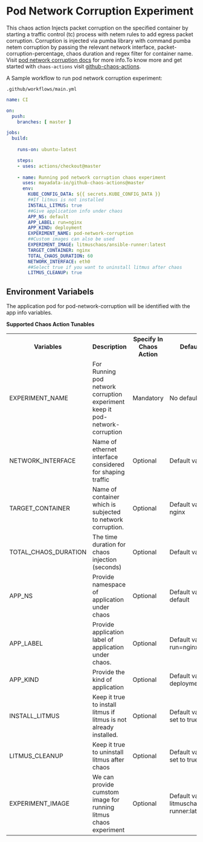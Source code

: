 # Pod Network Corruption Experiment

This chaos action Injects packet corruption on the specified container by starting a traffic control (tc) process with netem rules to add egress packet corruption. Corruption is injected via pumba library with command pumba netem corruption by passing the relevant network interface, packet-corruption-percentage, chaos duration and regex filter for container name. Visit <a href="https://docs.litmuschaos.io/docs/pod-network-corruption/">pod network corruption docs</a> for more info.To know more and get started with `chaos-actions` visit <a href="https://github.com/mayadata-io/github-chaos-actions/blob/master/README.md">github-chaos-actions</a>. 


A Sample workflow to run pod network corruption experiment:

`.github/workflows/main.yml`

```yaml
name: CI

on:
  push:
    branches: [ master ]

jobs:
  build:
    
    runs-on: ubuntu-latest

    steps:
    - uses: actions/checkout@master
      
    - name: Running pod network corruption chaos experiment
      uses: mayadata-io/github-chaos-actions@master
      env:
        KUBE_CONFIG_DATA: ${{ secrets.KUBE_CONFIG_DATA }}
        ##If litmus is not installed
        INSTALL_LITMUS: true
        ##Give application info under chaos
        APP_NS: default
        APP_LABEL: run=nginx
        APP_KIND: deployment
        EXPERIMENT_NAME: pod-network-corruption
        ##Custom images can also be used
        EXPERIMENT_IMAGE: litmuschaos/ansible-runner:latest        
        TARGET_CONTAINER: nginx
        TOTAL_CHAOS_DURATION: 60
        NETWORK_INTERFACE: eth0
        ##Select true if you want to uninstall litmus after chaos
        LITMUS_CLEANUP: true        
```

## Environment Variabels

The application pod for pod-network-corruption will be identified with the app info variables.

**Supported Chaos Action Tunables**

<table>
  <tr>
    <th> Variables </th>
    <th> Description </th>
    <th> Specify In Chaos Action </th>
    <th> Default Value </th>
  </tr>
  <tr> 
    <td> EXPERIMENT_NAME </td>
    <td> For Running pod network corruption experiment keep it pod-network-corruption </td>
    <td> Mandatory </td>
    <td> No default value </td>
  </tr>
  <tr> 
    <td> NETWORK_INTERFACE </td>
    <td> Name of ethernet interface considered for shaping traffic </td>
    <td> Optional </td>
    <td> Default value is eth0 </td>
  </tr>
  <tr> 
    <td> TARGET_CONTAINER </td>
    <td> Name of container which is subjected to network corruption. </td>
    <td> Optional </td>
    <td> Default value is nginx </td>
  </tr>
  <tr> 
    <td> TOTAL_CHAOS_DURATION </td>
    <td> The time duration for chaos injection (seconds) </td>
    <td> Optional </td>
    <td> Default value is 120s </td>
  </tr>  
  <tr> 
    <td> APP_NS </td>
    <td> Provide namespace of application under chaos </td>
    <td> Optional </td>
    <td> Default value is default</td>
  </tr>
  <tr>
    <td> APP_LABEL  </td>
    <td> Provide application label of application under chaos. </td>
    <td> Optional </td>
    <td> Default value is run=nginx </td>
  </tr>
  <tr>
    <td> APP_KIND </td>
    <td> Provide the kind of application   </td>
    <td> Optional  </td>
    <td> Default value is deployment </td>
  </tr>
  <tr>
    <td> INSTALL_LITMUS </td>
    <td> Keep it true to install litmus if litmus is not already installed.</td>
    <td> Optional </td>
    <td> Default value is not set to true </td>
  </tr>
  <tr>
    <td> LITMUS_CLEANUP </td>
    <td> Keep it true to uninstall litmus after chaos </td>
    <td> Optional </td>
    <td> Default value is not set to true </td>
  </tr>
  <tr>
    <td> EXPERIMENT_IMAGE </td>
    <td> We can provide cumstom image for running litmus chaos experiment </td>
    <td> Optional </td>
    <td> Default value is litmuschaos/ansible-runner:latest </td>
  </tr>
</table>
